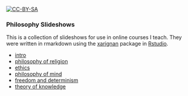 [![CC-BY-SA](https://i.creativecommons.org/l/by-sa/4.0/88x31.png)](#license)

### Philosophy Slideshows

This is a collection of slideshows for use in online courses I teach. They were written in rmarkdown using the [xarignan](https://github.com/yihui/xaringan) package in [Rstudio](https://rstudio.com/products/rstudio/).

- [intro](01-phl110-slides.html)
- [philosophy of religion](02-phl110-slides.html)
- [ethics](03-phl110-slides.html)
- [philosophy of mind](04-phl110-slides.html)
- [freedom and determinism](05-phl110-slides.html)
- [theory of knowledge](06-phl110-slides.html)

